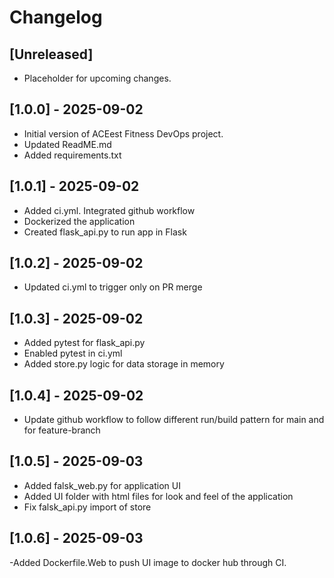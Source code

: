 # Changelog

## [Unreleased]
- Placeholder for upcoming changes.

## [1.0.0] - 2025-09-02
- Initial version of ACEest Fitness DevOps project.
- Updated ReadME.md
- Added requirements.txt

## [1.0.1] - 2025-09-02
- Added ci.yml. Integrated github workflow
- Dockerized the application
- Created flask_api.py to run app in Flask

## [1.0.2] - 2025-09-02
- Updated ci.yml to trigger only on PR merge

## [1.0.3] - 2025-09-02
- Added pytest for flask_api.py
- Enabled pytest in ci.yml
- Added store.py logic for data storage in memory

## [1.0.4] - 2025-09-02
- Update github workflow to follow different run/build pattern for main and for feature-branch

## [1.0.5] - 2025-09-03
- Added falsk_web.py for application UI
- Added UI folder with html files for look and feel of the application
- Fix falsk_api.py import of store

## [1.0.6] - 2025-09-03
-Added Dockerfile.Web to push UI image to docker hub through CI.

